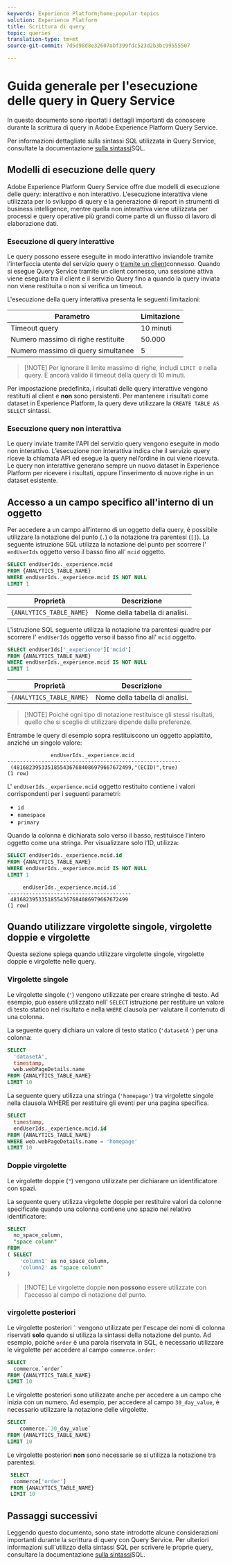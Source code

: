 ```yaml
---
keywords: Experience Platform;home;popular topics
solution: Experience Platform
title: Scrittura di query
topic: queries
translation-type: tm+mt
source-git-commit: 7d5d98d8e32607abf399fdc523d2b3bc99555507

---
```



# Guida generale per l&#39;esecuzione delle query in Query Service

In questo documento sono riportati i dettagli importanti da conoscere durante la scrittura di query in Adobe Experience Platform Query Service.

Per informazioni dettagliate sulla sintassi SQL utilizzata in Query Service, consultate la documentazione [sulla sintassi](../sql/syntax.md)SQL.

## Modelli di esecuzione delle query

Adobe Experience Platform Query Service offre due modelli di esecuzione delle query: interattivo e non interattivo. L&#39;esecuzione interattiva viene utilizzata per lo sviluppo di query e la generazione di report in strumenti di business intelligence, mentre quella non interattiva viene utilizzata per processi e query operative più grandi come parte di un flusso di lavoro di elaborazione dati.

### Esecuzione di query interattive

Le query possono essere eseguite in modo interattivo inviandole tramite l&#39;interfaccia utente del servizio query o [tramite un client](../clients/overview.md)connesso. Quando si esegue Query Service tramite un client connesso, una sessione attiva viene eseguita tra il client e il servizio Query fino a quando la query inviata non viene restituita o non si verifica un timeout.

L&#39;esecuzione della query interattiva presenta le seguenti limitazioni:

| Parametro | Limitazione |
| --------- | ---------- |
| Timeout query | 10 minuti |
| Numero massimo di righe restituite | 50.000 |
| Numero massimo di query simultanee | 5 |

>[!NOTE] Per ignorare il limite massimo di righe, includi `LIMIT 0` nella query. È ancora valido il timeout della query di 10 minuti.

Per impostazione predefinita, i risultati delle query interattive vengono restituiti al client e **non** sono persistenti. Per mantenere i risultati come dataset in Experience Platform, la query deve utilizzare la `CREATE TABLE AS SELECT` sintassi.

### Esecuzione query non interattiva

Le query inviate tramite l&#39;API del servizio query vengono eseguite in modo non interattivo. L’esecuzione non interattiva indica che il servizio query riceve la chiamata API ed esegue la query nell’ordine in cui viene ricevuta. Le query non interattive generano sempre un nuovo dataset in Experience Platform per ricevere i risultati, oppure l&#39;inserimento di nuove righe in un dataset esistente.

## Accesso a un campo specifico all&#39;interno di un oggetto

Per accedere a un campo all’interno di un oggetto della query, è possibile utilizzare la notazione del punto (`.`) o la notazione tra parentesi (`[]`). La seguente istruzione SQL utilizza la notazione del punto per scorrere l&#39; `endUserIds` oggetto verso il basso fino all&#39; `mcid` oggetto.

```sql
SELECT endUserIds._experience.mcid
FROM {ANALYTICS_TABLE_NAME}
WHERE endUserIds._experience.mcid IS NOT NULL
LIMIT 1
```

| Proprietà | Descrizione |
| -------- | ----------- |
| `{ANALYTICS_TABLE_NAME}` | Nome della tabella di analisi. |

L&#39;istruzione SQL seguente utilizza la notazione tra parentesi quadre per scorrere l&#39; `endUserIds` oggetto verso il basso fino all&#39; `mcid` oggetto.

```sql
SELECT endUserIds['_experience']['mcid']
FROM {ANALYTICS_TABLE_NAME}
WHERE endUserIds._experience.mcid IS NOT NULL
LIMIT 1
```

| Proprietà | Descrizione |
| -------- | ----------- |
| `{ANALYTICS_TABLE_NAME}` | Nome della tabella di analisi. |

>[!NOTE] Poiché ogni tipo di notazione restituisce gli stessi risultati, quello che si sceglie di utilizzare dipende dalle preferenze.

Entrambe le query di esempio sopra restituiscono un oggetto appiattito, anziché un singolo valore:

```console
              endUserIds._experience.mcid   
--------------------------------------------------------
 (48168239533518554367684086979667672499,"(ECID)",true)
(1 row)
```

L&#39; `endUserIds._experience.mcid` oggetto restituito contiene i valori corrispondenti per i seguenti parametri:

- `id`
- `namespace`
- `primary`

Quando la colonna è dichiarata solo verso il basso, restituisce l&#39;intero oggetto come una stringa. Per visualizzare solo l’ID, utilizza:

```sql
SELECT endUserIds._experience.mcid.id
FROM {ANALYTICS_TABLE_NAME}
WHERE endUserIds._experience.mcid IS NOT NULL
LIMIT 1
```

```console
     endUserIds._experience.mcid.id 
----------------------------------------
 48168239533518554367684086979667672499
(1 row)
```

## Quando utilizzare virgolette singole, virgolette doppie e virgolette

Questa sezione spiega quando utilizzare virgolette singole, virgolette doppie e virgolette nelle query.

### Virgolette singole

Le virgolette singole (`'`) vengono utilizzate per creare stringhe di testo. Ad esempio, può essere utilizzato nell&#39; `SELECT` istruzione per restituire un valore di testo statico nel risultato e nella `WHERE` clausola per valutare il contenuto di una colonna.

La seguente query dichiara un valore di testo statico (`'datasetA'`) per una colonna:

```sql
SELECT 
  'datasetA',
  timestamp,
  web.webPageDetails.name
FROM {ANALYTICS_TABLE_NAME}
LIMIT 10
```

La seguente query utilizza una stringa (`'homepage'`) tra virgolette singole nella clausola WHERE per restituire gli eventi per una pagina specifica.

```sql
SELECT 
  timestamp,
  endUserIds._experience.mcid.id
FROM {ANALYTICS_TABLE_NAME}
WHERE web.webPageDetails.name = 'homepage'
LIMIT 10
```

### Doppie virgolette

Le virgolette doppie (`"`) vengono utilizzate per dichiarare un identificatore con spazi.

La seguente query utilizza virgolette doppie per restituire valori da colonne specificate quando una colonna contiene uno spazio nel relativo identificatore:

```sql
SELECT
  no_space_column,
  "space column"
FROM
( SELECT 
    'column1' as no_space_column,
    'column2' as "space column"
)
```

>[!NOTE] Le virgolette doppie **non possono** essere utilizzate con l&#39;accesso al campo di notazione del punto.

### virgolette posteriori

Le virgolette posteriori `` ` `` vengono utilizzate per l&#39;escape dei nomi di colonna riservati **solo** quando si utilizza la sintassi della notazione del punto. Ad esempio, poiché `order` è una parola riservata in SQL, è necessario utilizzare le virgolette per accedere al campo `commerce.order`:

```sql
SELECT 
  commerce.`order`
FROM {ANALYTICS_TABLE_NAME}
LIMIT 10
```

Le virgolette posteriori sono utilizzate anche per accedere a un campo che inizia con un numero. Ad esempio, per accedere al campo `30_day_value`, è necessario utilizzare la notazione delle virgolette.

```SQL
SELECT
    commerce.`30_day_value`
FROM {ANALYTICS_TABLE_NAME}
LIMIT 10
```

Le virgolette posteriori **non** sono necessarie se si utilizza la notazione tra parentesi.

```sql
 SELECT
  commerce['order']
 FROM {ANALYTICS_TABLE_NAME}
 LIMIT 10
```

## Passaggi successivi

Leggendo questo documento, sono state introdotte alcune considerazioni importanti durante la scrittura di query con Query Service. Per ulteriori informazioni sull&#39;utilizzo della sintassi SQL per scrivere le proprie query, consultare la documentazione [sulla sintassi](../sql/syntax.md)SQL.